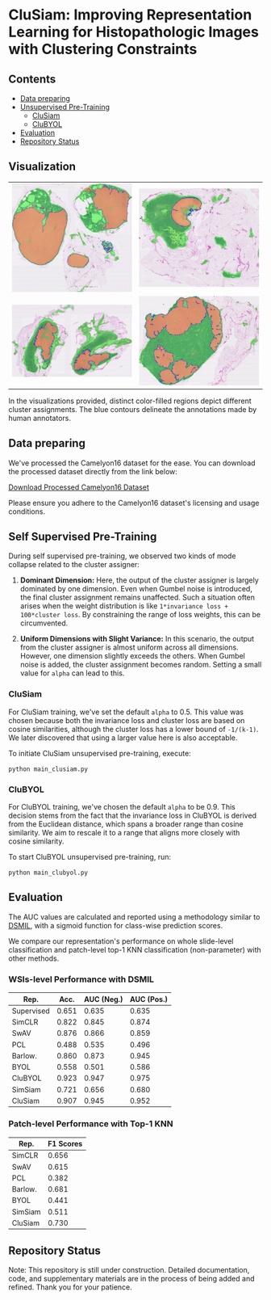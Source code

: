# CluSiam: Improving Representation Learning for Histopathologic Images with Clustering Constraints


## Contents

<!-- - [Visualization](#visualization) -->
- [Data preparing](#getting-started)
- [Unsupervised Pre-Training](#unsupervised-pre-training)
  - [CluSiam](#clusiam)
  - [CluBYOL](#clubyol)
- [Evaluation](#evaluation)
- [Repository Status](#repository-status)

## Visualization
<table>
  <tr>
    <td><img src=".github\tumor_076.png" alt="Image 1" width="300"/></td>
    <td><img src=".github\tumor_090.png" alt="Image 2" width="300"/></td>
  </tr>
  <tr>
    <td><img src=".github\tumor_085.png" alt="Image 3" width="300"/></td>
    <td><img src=".github\tumor_110.png" alt="Image 4" width="300"/></td>
  </tr>
</table>
In the visualizations provided, distinct color-filled regions depict different cluster assignments. The blue contours delineate the annotations made by human annotators.

## Data preparing
We've processed the Camelyon16 dataset for the ease. You can download the processed dataset directly from the link below:

[Download Processed Camelyon16 Dataset](https://www.dropbox.com/s/58j49j8vy2cwkpj/Camelyon_20xpatch.zip)

Please ensure you adhere to the Camelyon16 dataset's licensing and usage conditions.


## Self Supervised Pre-Training

During self supervised pre-training, we observed two kinds of mode collapse related to the cluster assigner:

1. **Dominant Dimension:** Here, the output of the cluster assigner is largely dominated by one dimension. Even when Gumbel noise is introduced, the final cluster assignment remains unaffected. Such a situation often arises when the weight distribution is like `1*invariance loss + 100*cluster loss`. By constraining the range of loss weights, this can be circumvented.

2. **Uniform Dimensions with Slight Variance:** In this scenario, the output from the cluster assigner is almost uniform across all dimensions. However, one dimension slightly exceeds the others. When Gumbel noise is added, the cluster assignment becomes random. Setting a small value for `alpha` can lead to this.

### CluSiam
For CluSiam training, we've set the default `alpha` to 0.5. This value was chosen because both the invariance loss and cluster loss are based on cosine similarities, although the cluster loss has a lower bound of `-1/(k-1)`. We later discovered that using a larger value here is also acceptable.

To initiate CluSiam unsupervised pre-training, execute:

```
python main_clusiam.py
```


### CluBYOL
For CluBYOL training, we've chosen the default `alpha` to be 0.9. This decision stems from the fact that the invariance loss in CluBYOL is derived from the Euclidean distance, which spans a broader range than cosine similarity. We aim to rescale it to a range that aligns more closely with cosine similarity.

To start CluBYOL unsupervised pre-training, run:

```
python main_clubyol.py
```

## Evaluation

The AUC values are calculated and reported using a methodology similar to [DSMIL](https://github.com/binli123/dsmil-wsi/blob/master/train_tcga.py), with a sigmoid function for class-wise prediction scores.

We compare our representation's performance on whole slide-level classification and patch-level top-1 KNN classification (non-parameter) with other methods.

### WSIs-level Performance with DSMIL
| Rep.       | Acc.  |AUC (Neg.)|AUC (Pos.)|
|------------|-------|----------|----------|
| Supervised | 0.651 |   0.635  |   0.635  |
| SimCLR     | 0.822 |   0.845  |   0.874  |
| SwAV       | 0.876 |   0.866  |   0.859  |
| PCL        | 0.488 |   0.535  |   0.496  |
| Barlow.    | 0.860 |   0.873  |   0.945  |
| BYOL       | 0.558 |   0.501  |   0.586  |
| CluBYOL    | 0.923 |   0.947  |   0.975  |
| SimSiam    | 0.721 |   0.656  |   0.680  |
| CluSiam    | 0.907 |   0.945  |   0.952  |

### Patch-level Performance with Top-1 KNN
| Rep.       |F1 Scores|
|------------|-------|
| SimCLR     | 0.656 |
| SwAV       | 0.615 |
| PCL        | 0.382 |
| Barlow.    | 0.681 |
| BYOL       | 0.441 |
| SimSiam    | 0.511 |
| CluSiam    | 0.730 |


## Repository Status
Note: This repository is still under construction. Detailed documentation, code, and supplementary materials are in the process of being added and refined. Thank you for your patience.
